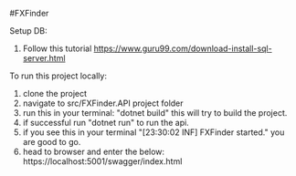 #FXFinder

Setup DB:
1. Follow this tutorial 
   https://www.guru99.com/download-install-sql-server.html

To run this project locally:

1. clone the project
2. navigate to src/FXFinder.API project folder
3. run this in your terminal:
   "dotnet build"
   this will try to build the project.
4. if successful run "dotnet run" to run the api.
5. if you see this in your terminal "[23:30:02 INF] FXFinder started."
   you are good to go.
6. head to browser and enter the below:
   https://localhost:5001/swagger/index.html